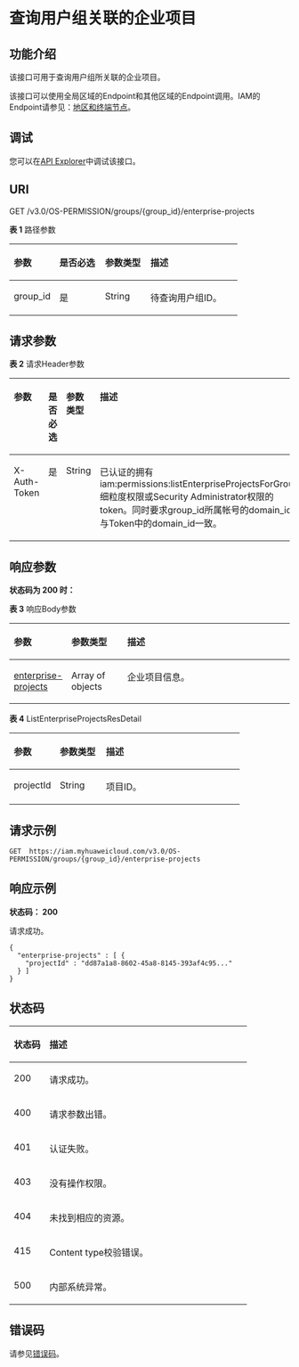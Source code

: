 # 查询用户组关联的企业项目<a name="iam_02_0522"></a>

## 功能介绍<a name="section15832232535"></a>

该接口可用于查询用户组所关联的企业项目。

该接口可以使用全局区域的Endpoint和其他区域的Endpoint调用。IAM的Endpoint请参见：[地区和终端节点](https://developer.huaweicloud.com/endpoint?IAM)。

## 调试<a name="section1183213125313"></a>

您可以在[API Explorer](https://apiexplorer.developer.huaweicloud.com/apiexplorer/doc?product=IAM&api=ListEnterpriseProjectsForGroup)中调试该接口。

## URI<a name="section6832153165316"></a>

GET /v3.0/OS-PERMISSION/groups/\{group\_id\}/enterprise-projects

**表 1**  路径参数

<a name="table17833183135310"></a>
<table><thead align="left"><tr id="row989717385312"><th class="cellrowborder" valign="top" width="20%" id="mcps1.2.5.1.1"><p id="p389712318536"><a name="p389712318536"></a><a name="p389712318536"></a>参数</p>
</th>
<th class="cellrowborder" valign="top" width="20%" id="mcps1.2.5.1.2"><p id="p13897203205318"><a name="p13897203205318"></a><a name="p13897203205318"></a>是否必选</p>
</th>
<th class="cellrowborder" valign="top" width="20%" id="mcps1.2.5.1.3"><p id="p168983310534"><a name="p168983310534"></a><a name="p168983310534"></a>参数类型</p>
</th>
<th class="cellrowborder" valign="top" width="40%" id="mcps1.2.5.1.4"><p id="p148984315311"><a name="p148984315311"></a><a name="p148984315311"></a>描述</p>
</th>
</tr>
</thead>
<tbody><tr id="row118981537538"><td class="cellrowborder" valign="top" width="20%" headers="mcps1.2.5.1.1 "><p id="p289811313533"><a name="p289811313533"></a><a name="p289811313533"></a>group_id</p>
</td>
<td class="cellrowborder" valign="top" width="20%" headers="mcps1.2.5.1.2 "><p id="p289817310530"><a name="p289817310530"></a><a name="p289817310530"></a>是</p>
</td>
<td class="cellrowborder" valign="top" width="20%" headers="mcps1.2.5.1.3 "><p id="p148985318537"><a name="p148985318537"></a><a name="p148985318537"></a>String</p>
</td>
<td class="cellrowborder" valign="top" width="40%" headers="mcps1.2.5.1.4 "><p id="p188984311537"><a name="p188984311537"></a><a name="p188984311537"></a>待查询用户组ID。</p>
</td>
</tr>
</tbody>
</table>

## 请求参数<a name="section1683513135318"></a>

**表 2**  请求Header参数

<a name="table1483516315316"></a>
<table><thead align="left"><tr id="row489813325316"><th class="cellrowborder" valign="top" width="20%" id="mcps1.2.5.1.1"><p id="p10898123145320"><a name="p10898123145320"></a><a name="p10898123145320"></a>参数</p>
</th>
<th class="cellrowborder" valign="top" width="20%" id="mcps1.2.5.1.2"><p id="p289819355320"><a name="p289819355320"></a><a name="p289819355320"></a>是否必选</p>
</th>
<th class="cellrowborder" valign="top" width="20%" id="mcps1.2.5.1.3"><p id="p98986320537"><a name="p98986320537"></a><a name="p98986320537"></a>参数类型</p>
</th>
<th class="cellrowborder" valign="top" width="40%" id="mcps1.2.5.1.4"><p id="p1589815312538"><a name="p1589815312538"></a><a name="p1589815312538"></a>描述</p>
</th>
</tr>
</thead>
<tbody><tr id="row189819385315"><td class="cellrowborder" valign="top" width="20%" headers="mcps1.2.5.1.1 "><p id="p18988316536"><a name="p18988316536"></a><a name="p18988316536"></a>X-Auth-Token</p>
</td>
<td class="cellrowborder" valign="top" width="20%" headers="mcps1.2.5.1.2 "><p id="p20898143175315"><a name="p20898143175315"></a><a name="p20898143175315"></a>是</p>
</td>
<td class="cellrowborder" valign="top" width="20%" headers="mcps1.2.5.1.3 "><p id="p18981335317"><a name="p18981335317"></a><a name="p18981335317"></a>String</p>
</td>
<td class="cellrowborder" valign="top" width="40%" headers="mcps1.2.5.1.4 "><p id="p19859195211277"><a name="p19859195211277"></a><a name="p19859195211277"></a>已认证的拥有iam:permissions:listEnterpriseProjectsForGroup细粒度权限或Security Administrator权限的token。同时要求group_id所属帐号的domain_id与Token中的domain_id一致。</p>
</td>
</tr>
</tbody>
</table>

## 响应参数<a name="section28382031533"></a>

**状态码为 200 时：**

**表 3**  响应Body参数

<a name="table3839133185313"></a>
<table><thead align="left"><tr id="row108981335535"><th class="cellrowborder" valign="top" width="20%" id="mcps1.2.4.1.1"><p id="p188989395316"><a name="p188989395316"></a><a name="p188989395316"></a>参数</p>
</th>
<th class="cellrowborder" valign="top" width="20%" id="mcps1.2.4.1.2"><p id="p5898737534"><a name="p5898737534"></a><a name="p5898737534"></a>参数类型</p>
</th>
<th class="cellrowborder" valign="top" width="60%" id="mcps1.2.4.1.3"><p id="p5898143155319"><a name="p5898143155319"></a><a name="p5898143155319"></a>描述</p>
</th>
</tr>
</thead>
<tbody><tr id="row5898123125319"><td class="cellrowborder" valign="top" width="20%" headers="mcps1.2.4.1.1 "><p id="p1989823195316"><a name="p1989823195316"></a><a name="p1989823195316"></a><a href="#table48412316535">enterprise-projects</a></p>
</td>
<td class="cellrowborder" valign="top" width="20%" headers="mcps1.2.4.1.2 "><p id="p1898837532"><a name="p1898837532"></a><a name="p1898837532"></a>Array of objects</p>
</td>
<td class="cellrowborder" valign="top" width="60%" headers="mcps1.2.4.1.3 "><p id="p158986316538"><a name="p158986316538"></a><a name="p158986316538"></a>企业项目信息。</p>
</td>
</tr>
</tbody>
</table>

**表 4**  ListEnterpriseProjectsResDetail

<a name="table48412316535"></a>
<table><thead align="left"><tr id="row188981385312"><th class="cellrowborder" valign="top" width="20%" id="mcps1.2.4.1.1"><p id="p889818318537"><a name="p889818318537"></a><a name="p889818318537"></a>参数</p>
</th>
<th class="cellrowborder" valign="top" width="20%" id="mcps1.2.4.1.2"><p id="p28981135535"><a name="p28981135535"></a><a name="p28981135535"></a>参数类型</p>
</th>
<th class="cellrowborder" valign="top" width="60%" id="mcps1.2.4.1.3"><p id="p1989813317537"><a name="p1989813317537"></a><a name="p1989813317537"></a>描述</p>
</th>
</tr>
</thead>
<tbody><tr id="row1289833155315"><td class="cellrowborder" valign="top" width="20%" headers="mcps1.2.4.1.1 "><p id="p168980312531"><a name="p168980312531"></a><a name="p168980312531"></a>projectId</p>
</td>
<td class="cellrowborder" valign="top" width="20%" headers="mcps1.2.4.1.2 "><p id="p58982385319"><a name="p58982385319"></a><a name="p58982385319"></a>String</p>
</td>
<td class="cellrowborder" valign="top" width="60%" headers="mcps1.2.4.1.3 "><p id="p1289819335310"><a name="p1289819335310"></a><a name="p1289819335310"></a>项目ID。</p>
</td>
</tr>
</tbody>
</table>

## 请求示例<a name="section88431325316"></a>

```
GET  https://iam.myhuaweicloud.com/v3.0/OS-PERMISSION/groups/{group_id}/enterprise-projects
```

## 响应示例<a name="section18444318531"></a>

**状态码： 200**

请求成功。

```
{ 
  "enterprise-projects" : [ { 
    "projectId" : "dd87a1a8-8602-45a8-8145-393af4c95..." 
  } ] 
}
```

## 状态码<a name="section17848113135317"></a>

<a name="table10849153135320"></a>
<table><thead align="left"><tr id="row128981638531"><th class="cellrowborder" valign="top" width="15%" id="mcps1.1.3.1.1"><p id="p889873195310"><a name="p889873195310"></a><a name="p889873195310"></a>状态码</p>
</th>
<th class="cellrowborder" valign="top" width="85%" id="mcps1.1.3.1.2"><p id="p7898153195310"><a name="p7898153195310"></a><a name="p7898153195310"></a>描述</p>
</th>
</tr>
</thead>
<tbody><tr id="row1689817316532"><td class="cellrowborder" valign="top" width="15%" headers="mcps1.1.3.1.1 "><p id="p689883125310"><a name="p689883125310"></a><a name="p689883125310"></a>200</p>
</td>
<td class="cellrowborder" valign="top" width="85%" headers="mcps1.1.3.1.2 "><p id="p14898183115317"><a name="p14898183115317"></a><a name="p14898183115317"></a>请求成功。</p>
</td>
</tr>
<tr id="row1089853145319"><td class="cellrowborder" valign="top" width="15%" headers="mcps1.1.3.1.1 "><p id="p1589816320539"><a name="p1589816320539"></a><a name="p1589816320539"></a>400</p>
</td>
<td class="cellrowborder" valign="top" width="85%" headers="mcps1.1.3.1.2 "><p id="p1889818313539"><a name="p1889818313539"></a><a name="p1889818313539"></a>请求参数出错。</p>
</td>
</tr>
<tr id="row128984319531"><td class="cellrowborder" valign="top" width="15%" headers="mcps1.1.3.1.1 "><p id="p198981375315"><a name="p198981375315"></a><a name="p198981375315"></a>401</p>
</td>
<td class="cellrowborder" valign="top" width="85%" headers="mcps1.1.3.1.2 "><p id="p28981395315"><a name="p28981395315"></a><a name="p28981395315"></a>认证失败。</p>
</td>
</tr>
<tr id="row1089813312539"><td class="cellrowborder" valign="top" width="15%" headers="mcps1.1.3.1.1 "><p id="p38995375319"><a name="p38995375319"></a><a name="p38995375319"></a>403</p>
</td>
<td class="cellrowborder" valign="top" width="85%" headers="mcps1.1.3.1.2 "><p id="p1989911313536"><a name="p1989911313536"></a><a name="p1989911313536"></a>没有操作权限。</p>
</td>
</tr>
<tr id="row989910313539"><td class="cellrowborder" valign="top" width="15%" headers="mcps1.1.3.1.1 "><p id="p10899133205320"><a name="p10899133205320"></a><a name="p10899133205320"></a>404</p>
</td>
<td class="cellrowborder" valign="top" width="85%" headers="mcps1.1.3.1.2 "><p id="p168994319535"><a name="p168994319535"></a><a name="p168994319535"></a>未找到相应的资源。</p>
</td>
</tr>
<tr id="row1014018193517"><td class="cellrowborder" valign="top" width="15%" headers="mcps1.1.3.1.1 "><p id="p167251316322"><a name="p167251316322"></a><a name="p167251316322"></a>415</p>
</td>
<td class="cellrowborder" valign="top" width="85%" headers="mcps1.1.3.1.2 "><p id="p472518163214"><a name="p472518163214"></a><a name="p472518163214"></a>Content type校验错误。</p>
</td>
</tr>
<tr id="row314016115354"><td class="cellrowborder" valign="top" width="15%" headers="mcps1.1.3.1.1 "><p id="p20664637163311"><a name="p20664637163311"></a><a name="p20664637163311"></a>500</p>
</td>
<td class="cellrowborder" valign="top" width="85%" headers="mcps1.1.3.1.2 "><p id="p1664737113312"><a name="p1664737113312"></a><a name="p1664737113312"></a>内部系统异常。</p>
</td>
</tr>
</tbody>
</table>

## 错误码<a name="section985253145311"></a>

请参见[错误码](错误码.md)。

